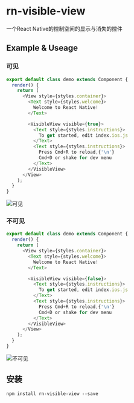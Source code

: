 # rn-visible-view
一个React Native的控制空间的显示与消失的控件

## Example & Useage

### 可见

```javascript
export default class demo extends Component {
  render() {
    return (
      <View style={styles.container}>
        <Text style={styles.welcome}>
          Welcome to React Native!
        </Text>

        <VisibleView visible={true}>
          <Text style={styles.instructions}>
            To get started, edit index.ios.js
          </Text>
          <Text style={styles.instructions}>
            Press Cmd+R to reload,{'\n'}
            Cmd+D or shake for dev menu
          </Text>
        </VisibleView>
      </View>
    );
  }
}
```

![可见](https://github.com/React-IO/rn-visible-view/blob/master/screenshot/v.png?raw=true)

### 不可见
```javascript
export default class demo extends Component {
  render() {
    return (
      <View style={styles.container}>
        <Text style={styles.welcome}>
          Welcome to React Native!
        </Text>

        <VisibleView visible={false}>
          <Text style={styles.instructions}>
            To get started, edit index.ios.js
          </Text>
          <Text style={styles.instructions}>
            Press Cmd+R to reload,{'\n'}
            Cmd+D or shake for dev menu
          </Text>
        </VisibleView>
      </View>
    );
  }
}
```

![不可见](https://github.com/React-IO/rn-visible-view/blob/master/screenshot/n.png?raw=true)




## 安装
`npm install rn-visible-view --save`


